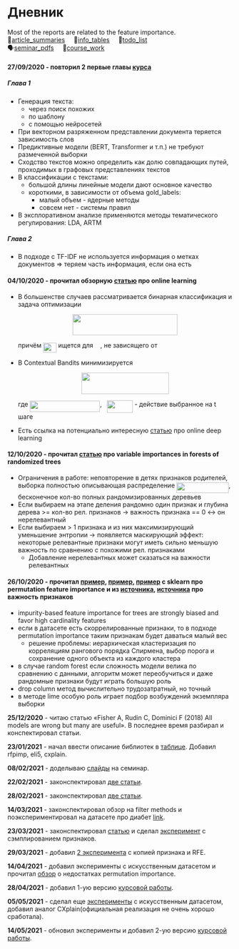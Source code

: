 # Дневник
Most of the reports are related to the feature importance.  
:memo:[article_summaries](papers.md) &nbsp;&nbsp;&nbsp; :pencil:[info_tables](info_tables.md) &nbsp;&nbsp;&nbsp; :dart:[todo_list](todo.md)  
:speaking_head:[seminar_pdfs](https://github.com/MikhailKuz/3_course_diary/tree/master/seminar) &nbsp;&nbsp;&nbsp; :page_facing_up:[course_work](course_work/3_course_work.pdf)
#### 27/09/2020 - повторил 2 первые главы [курса](https://stepik.org/course/54098/promo)
##### Глава 1
- Генерация текста:
   - через поиск похожих
   - по шаблону
   - с помощью нейросетей
- При векторном разряженном представлении документа теряется зависимость слов
- Предиктивные модели (BERT, Transformer и т.п.) не требуют размеченной выборки
- Сходство текстов можно определить как долю совпадающих путей, проходимых в графовых представлениях текстов   
- В классификации с текстами:
   - большой длины линейные модели дают основное качество
   - короткими, в зависимости от объема gold_labels:
     - малый объем - ядерные методы
     - совсем нет - системы правил
- В эксплоративном анализе применяются методы тематического регулирования: LDA, ARTM

##### Глава 2
- В подходе с TF-IDF не используется информация о метках документов => теряем часть информация, если она есть

#### 04/10/2020 - прочитал обзорную [статью](https://arxiv.org/pdf/1802.02871.pdf) про online learning
- В большенстве случаев рассматривается бинарная классификация и задача оптимизации  
  <p align="center"><img src="svgs/6ed423a922093bd5a8b5788f7f9d4fea.svg?invert_in_darkmode" align=middle width=234.8915679pt height=47.60747145pt/></p>  
  
  причём <img src="svgs/b3520dc7da5f9731724eb6e1768a45a7.svg?invert_in_darkmode" align=middle width=29.96320305pt height=21.6830097pt/> ищется для <img src="svgs/31fae8b8b78ebe01cbfbe2fe53832624.svg?invert_in_darkmode" align=middle width=12.21084645pt height=14.1552444pt/>, не зависящего от <img src="svgs/4f4f4e395762a3af4575de74c019ebb5.svg?invert_in_darkmode" align=middle width=5.93609775pt height=20.2218027pt/>
- В Contextual Bandits минимизируется
  <p align="center"><img src="svgs/fb344e07a8a3044adcd4414dfb922ec9.svg?invert_in_darkmode" align=middle width=196.4236923pt height=47.60747145pt/></p>  
  
  где <img src="svgs/62c1f9e0fcba81bb95c93229199b6d48.svg?invert_in_darkmode" align=middle width=157.2094953pt height=24.657534pt/>, &nbsp; <img src="svgs/b96bec0403cfbeb85791aa7870b5a828.svg?invert_in_darkmode" align=middle width=57.7053378pt height=28.0910388pt/> - действие выбранное на t шаге
- Есть ссылка на потенциально интересную [статью](https://arxiv.org/pdf/1711.03705.pdf) про online deep learning

#### <a name="13"/> 12/10/2020 - прочитал [статью](https://papers.nips.cc/paper/4928-understanding-variable-importances-in-forests-of-randomized-trees.pdf) про variable importances in forests of randomized trees
- Ограничения в работе: неповторение в детях признаков родителей, выборка полностью описывающая распределение <img src="svgs/d7b23b36b8b2a061477fd7c9c649476f.svg?invert_in_darkmode" align=middle width=116.6452452pt height=24.657534pt/>, бесконечное кол-во полных рандомизированных деревьев
- Если выбираем на этапе деления рандомно один признак и глубина дерева >= кол-во рел. признаков -> важность признака == 0 <-> он нерелевантный
- Если выбираем > 1 признака и из них максимизирующий уменьшение энтропии -> появляется маскирующий эффект: некоторые релевантные признаки могут иметь сильно меньшую важность по сравнению с похожими рел. признаками
    - Добавление нерелевантных может сказаться на важности релевантных

#### 26/10/2020 - прочитал [пример](https://scikit-learn.org/stable/modules/permutation_importance.html), [пример](https://scikit-learn.org/stable/auto_examples/inspection/plot_permutation_importance.html#sphx-glr-auto-examples-inspection-plot-permutation-importance-py), [пример](https://scikit-learn.org/stable/auto_examples/inspection/plot_permutation_importance_multicollinear.html#sphx-glr-auto-examples-inspection-plot-permutation-importance-multicollinear-py) с sklearn про permutation feature importance и из [источника](https://machinelearningmastery.com/calculate-feature-importance-with-python/#:~:text=Feature%20importance%20refers%20to%20a,feature%20when%20making%20a%20prediction.), [источника](https://towardsdatascience.com/interpretable-machine-learning-1dec0f2f3e6b) про важность признаков
- impurity-based feature importance for trees are strongly biased and favor high cardinality features
- если в датасете есть скоррелированные признаки, то в подходе permutation importance таким признакам будет даваться малый вес
    - решение проблемы: иерархическая кластеризация по корреляциям рангового порядка Спирмена, выбор порога и сохранение одного объекта из каждого кластера
- в случае random forest если сложность модели велика по сравнению с данными, алгоритм может переобучиться и даже рандомные признаки будут играть большую роль
- drop column метод вычислительно трудозатратный, но точный
- в методе lime особую роль играет подбор возбуждений экземпляра выборки

**25/12/2020** - читаю статью «Fisher A, Rudin C, Dominici F (2018) All models are wrong but many are useful». В последнее время разбирал и конспектировал статьи.

**23/01/2021** - начал ввести описание библиотек в [таблице](info_tables.md). Добавил rfpimp, eli5, cxplain.

**08/02/2021** - доделываю [слайды](https://github.com/MikhailKuz/3_course_diary/blob/master/seminar/speech_1/speech_1.pdf) на семинар.

**22/02/2021** - законспектировал [две статьи](https://github.com/MikhailKuz/3_course_diary/commit/5719baf75c4a5bb0c8c95010a2ef770e1ec1e755).

**28/02/2021** - законспектировал [две статьи](https://github.com/MikhailKuz/3_course_diary/commit/03b9e69ed299796f0607b3163cb7e50b973a1a09).

**14/03/2021** - законспектировал обзор на filter methods и поэкспериментировал на датасете про диабет [link](https://github.com/MikhailKuz/3_course_diary/commit/e4c6a40a86fb7fb8a6cde084469fd6f6384e6563).

**23/03/2021** - законспектировал [статью](https://github.com/MikhailKuz/3_course_diary/blob/master/papers.md#15) и сделал [эксперимент](https://github.com/MikhailKuz/3_course_diary/blob/master/experiments/diabets.ipynb) с сэмплированием признаков.

**29/03/2021** - добавил [2 эксперимента](https://github.com/MikhailKuz/3_course_diary/blob/master/experiments/diabets.ipynb) с копией признака и RFE.

**14/04/2021** - добавил эксперименты с искусственным датасетом и прочитал [обзор](https://towardsdatascience.com/stop-permuting-features-c1412e31b63f) о недостатках permutation importance.

**28/04/2021** - добавил 1-ую версию [курсовой работы](course_work/3_course_work.pdf).

**05/05/2021** - сделал еще [эксперименты](experiments/artificial_2.ipynb) с искусственным датасетом, добавил аналог CXplain(официальная реализация не очень хорошо сработала).

**14/05/2021** - обновил эксперименты и добавил 2-ую версию [курсовой работы](course_work/3_course_work.pdf).
